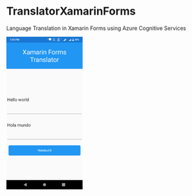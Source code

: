 # TranslatorXamarinForms
Language Translation in Xamarin Forms using Azure Cognitive Services

<img src="TranslatorXamarinForms/TranslatorXamarinForms/Images/Screenshot.png" height="400"/>
